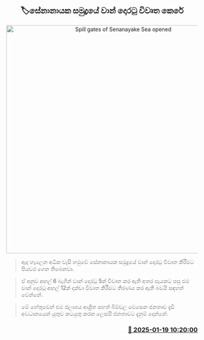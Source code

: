 <p align='center'><b><h2 align='center' title='Spill gates of Senanayake Sea opened'>🏷සේනානායක සමුද්‍රයේ වාන් දොරටු විවෘත කෙරේ</h2></b></p>
<p align='center'><img src='https://helakuru.sgp1.cdn.digitaloceanspaces.com/esana/images/lib/senanayake-samurdrya.jpg' width='600' alt='Spill gates of Senanayake Sea opened'></p>

> ඇද හැලෙන අධික වැසි හමුවේ සේනානායක සමුද්‍රයේ වාන් දොරටු විවෘත කිරීමට පියවර ගෙන තිබෙනවා.

> ඒ අනුව අඟල් 6 බැගින් වාන් දොරටු 5ක් විවෘත කර ඇති අතර පැයකට පසු එම වාන් දොරටු අඟල් 12ක් දක්වා විවෘත කිරීමට තීරණය කර ඇති බවයි සඳහන් වෙන්නේ.

> මේ හේතුවෙන් එම ජලාශය ආශ්‍රිත පහත් බිම්වල වෙසෙන ජනතාව දැඩි අවධානයෙන් යුතුව කටයුතු කරන ලෙසයි ජනතාවට දැනුම් දෙන්නේ. 



<h3 align='right'><a href='https://www.helakuru.lk/esana/p/106686/'>📅 2025-01-19 10:20:00</a></h3>

